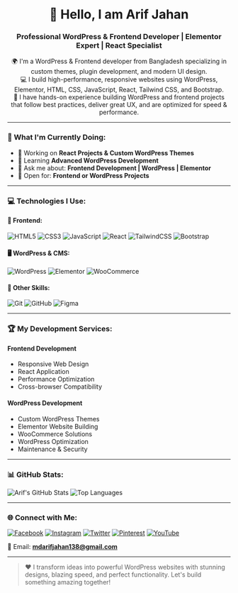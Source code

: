 <h1 align="center">👋 Hello, I am Arif Jahan</h1>
<h3 align="center">Professional WordPress & Frontend Developer | Elementor Expert | React Specialist</h3>

<p align="center">
🌍 I'm a WordPress & Frontend developer from Bangladesh specializing in custom themes, plugin development, and modern UI design.<br/>
💻 I build high-performance, responsive websites using WordPress, Elementor, HTML, CSS, JavaScript, React, Tailwind CSS, and Bootstrap.<br/>
🚀 I have hands-on experience building WordPress and frontend projects that follow best practices, deliver great UX, and are optimized for speed & performance.
</p>

---

### 🚀 What I'm Currently Doing:
- 🔭 Working on **React Projects & Custom WordPress Themes**
- 🌱 Learning **Advanced WordPress Development**
- 💬 Ask me about: **Frontend Development | WordPress | Elementor**
- 🤝 Open for: **Frontend or WordPress Projects**

---

### 💻 Technologies I Use:

#### 🎨 Frontend:
![HTML5](https://img.shields.io/badge/HTML5-E34F26?style=flat-square&logo=html5&logoColor=white)
![CSS3](https://img.shields.io/badge/CSS3-1572B6?style=flat-square&logo=css3)
![JavaScript](https://img.shields.io/badge/JavaScript-F7DF1E?style=flat-square&logo=javascript&logoColor=black)
![React](https://img.shields.io/badge/React-61DAFB?style=flat-square&logo=react)
![TailwindCSS](https://img.shields.io/badge/Tailwind_CSS-38B2AC?style=flat-square&logo=tailwind-css)
![Bootstrap](https://img.shields.io/badge/Bootstrap-563D7C?style=flat-square&logo=bootstrap&logoColor=white)

#### 🖥️ WordPress & CMS:
![WordPress](https://img.shields.io/badge/WordPress-21759B?style=flat-square&logo=wordpress&logoColor=white)
![Elementor](https://img.shields.io/badge/Elementor-92003B?style=flat-square&logo=elementor&logoColor=white)
![WooCommerce](https://img.shields.io/badge/WooCommerce-96588A?style=flat-square&logo=woocommerce&logoColor=white)

#### 🔧 Other Skills:
![Git](https://img.shields.io/badge/Git-F05032?style=flat-square&logo=git&logoColor=white)
![GitHub](https://img.shields.io/badge/GitHub-181717?style=flat-square&logo=github)
![Figma](https://img.shields.io/badge/Figma-F24E1E?style=flat-square&logo=figma&logoColor=white)

---

### 🏆 My Development Services:

#### Frontend Development
- Responsive Web Design
- React Application
- Performance Optimization
- Cross-browser Compatibility

#### WordPress Development
- Custom WordPress Themes
- Elementor Website Building
- WooCommerce Solutions
- WordPress Optimization
- Maintenance & Security

---

### 📊 GitHub Stats:

![Arif's GitHub Stats](https://github-readme-stats.vercel.app/api?username=devarif420&show_icons=true&theme=radical)
![Top Languages](https://github-readme-stats.vercel.app/api/top-langs/?username=devarif420&layout=compact&theme=radical)

---

### 🌐 Connect with Me:

[![Facebook](https://img.shields.io/badge/Facebook-1877F2?style=flat-square&logo=facebook&logoColor=white)](https://www.facebook.com/arifjahan01)
[![Instagram](https://img.shields.io/badge/Instagram-E4405F?style=flat-square&logo=instagram&logoColor=white)](https://www.instagram.com/arifjahan864/)
[![Twitter](https://img.shields.io/badge/Twitter-1DA1F2?style=flat-square&logo=twitter&logoColor=white)](https://www.twitter.com/arifjahan864/)
[![Pinterest](https://img.shields.io/badge/Pinterest-BD081C?style=flat-square&logo=pinterest&logoColor=white)](https://www.pinterest.com/mdarifjahan90/)
[![YouTube](https://img.shields.io/badge/YouTube-FF0000?style=flat-square&logo=youtube&logoColor=white)](https://www.youtube.com/@devarif420)

📧 Email: **mdarifjahan138@gmail.com**

---

> ❤️ I transform ideas into powerful WordPress websites with stunning designs, blazing speed, and perfect functionality. Let's build something amazing together!

